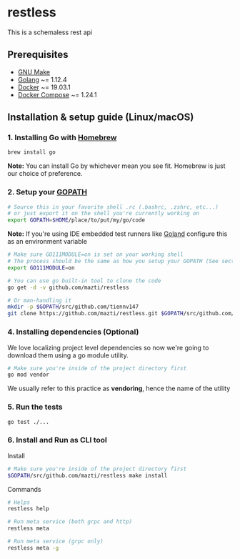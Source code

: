 # restless

This is a schemaless rest api

## Prerequisites

- [GNU Make](https://www.gnu.org/software/make/)
- [Golang](https://golang.org/) ~= 1.12.4
- [Docker](https://www.docker.com/) ~= 19.03.1
- [Docker Compose](https://docs.docker.com/compose/) ~= 1.24.1

## Installation & setup guide (Linux/macOS)

### 1. Installing Go with [Homebrew](https://brew.sh/)

```sh
brew install go
```

**Note:** You can install Go by whichever mean you see fit. Homebrew is just our choice of preference.

### 2. Setup your [GOPATH](https://github.com/golang/go/wiki/GOPATH)

```sh
# Source this in your favorite shell .rc (.bashrc, .zshrc, etc...)
# or just export it on the shell you're currently working on
export GOPATH=$HOME/place/to/put/my/go/code
```

**Note:** If you're using IDE embedded test runners like [Goland](https://www.jetbrains.com/go/) configure this as an environment variable

```sh
# Make sure GO111MODULE=on is set on your working shell
# The process should be the same as how you setup your GOPATH (See section 2.)
export GO111MODULE=on

# You can use go built-in tool to clone the code
go get -d -v github.com/mazti/restless

# Or man-handling it
mkdir -p $GOPATH/src/github.com/tiennv147
git clone https://github.com/mazti/restless.git $GOPATH/src/github.com/mazti/restless
```

### 4. Installing dependencies (Optional)

We love localizing project level dependencies so now we're going to download them using a go module utility.

```sh
# Make sure you're inside of the project directory first
go mod vendor
```

We usually refer to this practice as **vendoring**, hence the name of the utility

### 5. Run the tests
```bash
go test ./...

```

### 6. Install and Run as CLI tool

Install
```sh
# Make sure you're inside of the project directory first
$GOPATH/src/github.com/mazti/restless make install
```

Commands
```sh
# Helps
restless help

# Run meta service (both grpc and http)
restless meta

# Run meta service (grpc only)
restless meta -g

```